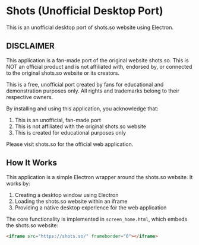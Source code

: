 # Shots (Unofficial Desktop Port)

This is an unofficial desktop port of shots.so website using Electron.

## DISCLAIMER

This application is a fan-made port of the original website shots.so. This is NOT an official product and is not affiliated with, endorsed by, or connected to the original shots.so website or its creators.

This is a free, unofficial port created by fans for educational and demonstration purposes only. All rights and trademarks belong to their respective owners.

By installing and using this application, you acknowledge that:
1. This is an unofficial, fan-made port
2. This is not affiliated with the original shots.so website
3. This is created for educational purposes only

Please visit shots.so for the official web application.

## How It Works

This application is a simple Electron wrapper around the shots.so website. It works by:
1. Creating a desktop window using Electron
2. Loading the shots.so website within an iframe
3. Providing a native desktop experience for the web application

The core functionality is implemented in `screen_home.html`, which embeds the shots.so website:
```html
<iframe src="https://shots.so/" frameborder="0"></iframe>
```